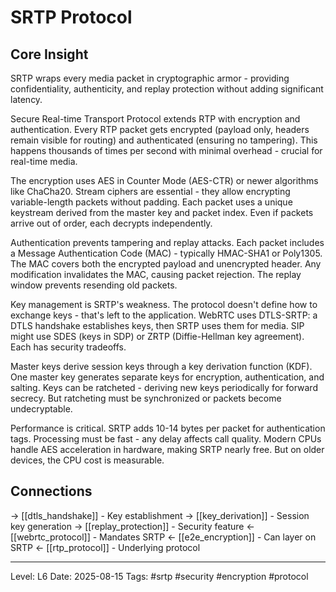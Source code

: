 # SRTP Protocol

## Core Insight
SRTP wraps every media packet in cryptographic armor - providing confidentiality, authenticity, and replay protection without adding significant latency.

Secure Real-time Transport Protocol extends RTP with encryption and authentication. Every RTP packet gets encrypted (payload only, headers remain visible for routing) and authenticated (ensuring no tampering). This happens thousands of times per second with minimal overhead - crucial for real-time media.

The encryption uses AES in Counter Mode (AES-CTR) or newer algorithms like ChaCha20. Stream ciphers are essential - they allow encrypting variable-length packets without padding. Each packet uses a unique keystream derived from the master key and packet index. Even if packets arrive out of order, each decrypts independently.

Authentication prevents tampering and replay attacks. Each packet includes a Message Authentication Code (MAC) - typically HMAC-SHA1 or Poly1305. The MAC covers both the encrypted payload and unencrypted header. Any modification invalidates the MAC, causing packet rejection. The replay window prevents resending old packets.

Key management is SRTP's weakness. The protocol doesn't define how to exchange keys - that's left to the application. WebRTC uses DTLS-SRTP: a DTLS handshake establishes keys, then SRTP uses them for media. SIP might use SDES (keys in SDP) or ZRTP (Diffie-Hellman key agreement). Each has security tradeoffs.

Master keys derive session keys through a key derivation function (KDF). One master key generates separate keys for encryption, authentication, and salting. Keys can be ratcheted - deriving new keys periodically for forward secrecy. But ratcheting must be synchronized or packets become undecryptable.

Performance is critical. SRTP adds 10-14 bytes per packet for authentication tags. Processing must be fast - any delay affects call quality. Modern CPUs handle AES acceleration in hardware, making SRTP nearly free. But on older devices, the CPU cost is measurable.

## Connections
→ [[dtls_handshake]] - Key establishment
→ [[key_derivation]] - Session key generation
→ [[replay_protection]] - Security feature
← [[webrtc_protocol]] - Mandates SRTP
← [[e2e_encryption]] - Can layer on SRTP
← [[rtp_protocol]] - Underlying protocol

---
Level: L6
Date: 2025-08-15
Tags: #srtp #security #encryption #protocol